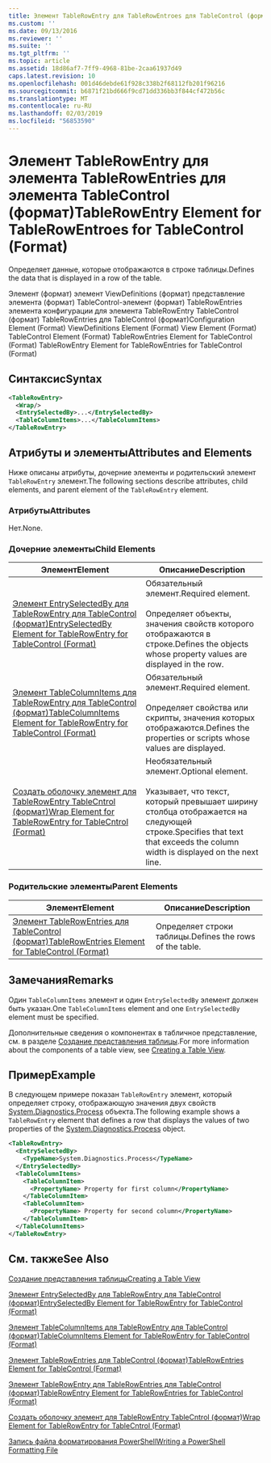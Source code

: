 ```yaml
---
title: Элемент TableRowEntry для TableRowEntroes для TableControl (формат) | Документация Майкрософт
ms.custom: ''
ms.date: 09/13/2016
ms.reviewer: ''
ms.suite: ''
ms.tgt_pltfrm: ''
ms.topic: article
ms.assetid: 18d86af7-7ff9-4968-81be-2caa61937d49
caps.latest.revision: 10
ms.openlocfilehash: 001d46debde61f928c338b2f68112fb201f96216
ms.sourcegitcommit: b6871f21bd666f9cd71dd336bb3f844cf472b56c
ms.translationtype: MT
ms.contentlocale: ru-RU
ms.lasthandoff: 02/03/2019
ms.locfileid: "56853590"
---
```

# <a name="tablerowentry-element-for-tablerowentroes-for-tablecontrol-format"></a><span data-ttu-id="4bc36-102">Элемент TableRowEntry для элемента TableRowEntries для элемента TableControl (формат)</span><span class="sxs-lookup"><span data-stu-id="4bc36-102">TableRowEntry Element for TableRowEntroes for TableControl (Format)</span></span>

<span data-ttu-id="4bc36-103">Определяет данные, которые отображаются в строке таблицы.</span><span class="sxs-lookup"><span data-stu-id="4bc36-103">Defines the data that is displayed in a row of the table.</span></span>

<span data-ttu-id="4bc36-104">Элемент (формат) элемент ViewDefinitions (формат) представление элемента (формат) TableControl-элемент (формат) TableRowEntries элемента конфигурации для элемента TableRowEntry TableControl (формат) TableRowEntries для TableControl (формат)</span><span class="sxs-lookup"><span data-stu-id="4bc36-104">Configuration Element (Format) ViewDefinitions Element (Format) View Element (Format) TableControl Element (Format) TableRowEntries Element for TableControl (Format) TableRowEntry Element for TableRowEntries for TableControl (Format)</span></span>

## <a name="syntax"></a><span data-ttu-id="4bc36-105">Синтаксис</span><span class="sxs-lookup"><span data-stu-id="4bc36-105">Syntax</span></span>

```xml
<TableRowEntry>
  <Wrap/>
  <EntrySelectedBy>...</EntrySelectedBy>
  <TableColumnItems>...</TableColumnItems>
</TableRowEntry>
```

## <a name="attributes-and-elements"></a><span data-ttu-id="4bc36-106">Атрибуты и элементы</span><span class="sxs-lookup"><span data-stu-id="4bc36-106">Attributes and Elements</span></span>

<span data-ttu-id="4bc36-107">Ниже описаны атрибуты, дочерние элементы и родительский элемент `TableRowEntry` элемент.</span><span class="sxs-lookup"><span data-stu-id="4bc36-107">The following sections describe attributes, child elements, and parent element of the `TableRowEntry` element.</span></span>

### <a name="attributes"></a><span data-ttu-id="4bc36-108">Атрибуты</span><span class="sxs-lookup"><span data-stu-id="4bc36-108">Attributes</span></span>

<span data-ttu-id="4bc36-109">Нет.</span><span class="sxs-lookup"><span data-stu-id="4bc36-109">None.</span></span>

### <a name="child-elements"></a><span data-ttu-id="4bc36-110">Дочерние элементы</span><span class="sxs-lookup"><span data-stu-id="4bc36-110">Child Elements</span></span>

|<span data-ttu-id="4bc36-111">Элемент</span><span class="sxs-lookup"><span data-stu-id="4bc36-111">Element</span></span>|<span data-ttu-id="4bc36-112">Описание</span><span class="sxs-lookup"><span data-stu-id="4bc36-112">Description</span></span>|
|-------------|-----------------|
|[<span data-ttu-id="4bc36-113">Элемент EntrySelectedBy для TableRowEntry для TableControl (формат)</span><span class="sxs-lookup"><span data-stu-id="4bc36-113">EntrySelectedBy Element for TableRowEntry for TableControl (Format)</span></span>](./entryselectedby-element-for-tablerowentry-for-tablecontrol-format.md)|<span data-ttu-id="4bc36-114">Обязательный элемент.</span><span class="sxs-lookup"><span data-stu-id="4bc36-114">Required element.</span></span><br /><br /> <span data-ttu-id="4bc36-115">Определяет объекты, значения свойств которого отображаются в строке.</span><span class="sxs-lookup"><span data-stu-id="4bc36-115">Defines the objects whose property values are displayed in the row.</span></span>|
|[<span data-ttu-id="4bc36-116">Элемент TableColumnItems для TableRowEntry для TableControl (формат)</span><span class="sxs-lookup"><span data-stu-id="4bc36-116">TableColumnItems Element for TableRowEntry for TableControl (Format)</span></span>](./tablecolumnitems-element-for-tablerowentry-for-tablecontrol-format.md)|<span data-ttu-id="4bc36-117">Обязательный элемент.</span><span class="sxs-lookup"><span data-stu-id="4bc36-117">Required element.</span></span><br /><br /> <span data-ttu-id="4bc36-118">Определяет свойства или скрипты, значения которых отображаются.</span><span class="sxs-lookup"><span data-stu-id="4bc36-118">Defines the properties or scripts whose values are displayed.</span></span>|
|[<span data-ttu-id="4bc36-119">Создать оболочку элемент для TableRowEntry TableCntrol (формат)</span><span class="sxs-lookup"><span data-stu-id="4bc36-119">Wrap Element for TableRowEntry for TableCntrol (Format)</span></span>](./wrap-element-for-tablerowentry-for-tablecontrl-format.md)|<span data-ttu-id="4bc36-120">Необязательный элемент.</span><span class="sxs-lookup"><span data-stu-id="4bc36-120">Optional element.</span></span><br /><br /> <span data-ttu-id="4bc36-121">Указывает, что текст, который превышает ширину столбца отображается на следующей строке.</span><span class="sxs-lookup"><span data-stu-id="4bc36-121">Specifies that text that exceeds the column width is displayed on the next line.</span></span>|

### <a name="parent-elements"></a><span data-ttu-id="4bc36-122">Родительские элементы</span><span class="sxs-lookup"><span data-stu-id="4bc36-122">Parent Elements</span></span>

|<span data-ttu-id="4bc36-123">Элемент</span><span class="sxs-lookup"><span data-stu-id="4bc36-123">Element</span></span>|<span data-ttu-id="4bc36-124">Описание</span><span class="sxs-lookup"><span data-stu-id="4bc36-124">Description</span></span>|
|-------------|-----------------|
|[<span data-ttu-id="4bc36-125">Элемент TableRowEntries для TableControl (формат)</span><span class="sxs-lookup"><span data-stu-id="4bc36-125">TableRowEntries Element for TableControl (Format)</span></span>](./tablerowentries-element-for-tablecontrol-format.md)|<span data-ttu-id="4bc36-126">Определяет строки таблицы.</span><span class="sxs-lookup"><span data-stu-id="4bc36-126">Defines the rows of the table.</span></span>|

## <a name="remarks"></a><span data-ttu-id="4bc36-127">Замечания</span><span class="sxs-lookup"><span data-stu-id="4bc36-127">Remarks</span></span>

<span data-ttu-id="4bc36-128">Один `TableColumnItems` элемент и один `EntrySelectedBy` элемент должен быть указан.</span><span class="sxs-lookup"><span data-stu-id="4bc36-128">One `TableColumnItems` element and one `EntrySelectedBy` element must be specified.</span></span>

<span data-ttu-id="4bc36-129">Дополнительные сведения о компонентах в табличное представление, см. в разделе [Создание представления таблицы](./creating-a-table-view.md).</span><span class="sxs-lookup"><span data-stu-id="4bc36-129">For more information about the components of a table view, see [Creating a Table View](./creating-a-table-view.md).</span></span>

## <a name="example"></a><span data-ttu-id="4bc36-130">Пример</span><span class="sxs-lookup"><span data-stu-id="4bc36-130">Example</span></span>

<span data-ttu-id="4bc36-131">В следующем примере показан `TableRowEntry` элемент, который определяет строку, отображающую значения двух свойств [System.Diagnostics.Process](/dotnet/api/System.Diagnostics.Process) объекта.</span><span class="sxs-lookup"><span data-stu-id="4bc36-131">The following example shows a `TableRowEntry` element that defines a row that displays the values of two properties of the [System.Diagnostics.Process](/dotnet/api/System.Diagnostics.Process) object.</span></span>

```xml
<TableRowEntry>
  <EntrySelectedBy>
    <TypeName>System.Diagnostics.Process</TypeName>
  </EntrySelectedBy>
  <TableColumnItems>
    <TableColumnItem>
      <PropertyName> Property for first column</PropertyName>
    </TableColumnItem>
    <TableColumnItem>
      <PropertyName> Property for second column</PropertyName>
    </TableColumnItem>
  </TableColumnItems>
</TableRowEntry>
```

## <a name="see-also"></a><span data-ttu-id="4bc36-132">См. также</span><span class="sxs-lookup"><span data-stu-id="4bc36-132">See Also</span></span>

[<span data-ttu-id="4bc36-133">Создание представления таблицы</span><span class="sxs-lookup"><span data-stu-id="4bc36-133">Creating a Table View</span></span>](./creating-a-table-view.md)

[<span data-ttu-id="4bc36-134">Элемент EntrySelectedBy для TableRowEntry для TableControl (формат)</span><span class="sxs-lookup"><span data-stu-id="4bc36-134">EntrySelectedBy Element for TableRowEntry for TableControl (Format)</span></span>](./entryselectedby-element-for-tablerowentry-for-tablecontrol-format.md)

[<span data-ttu-id="4bc36-135">Элемент TableColumnItems для TableRowEntry для TableControl (формат)</span><span class="sxs-lookup"><span data-stu-id="4bc36-135">TableColumnItems Element for TableRowEntry for TableControl (Format)</span></span>](./tablecolumnitems-element-for-tablerowentry-for-tablecontrol-format.md)

[<span data-ttu-id="4bc36-136">Элемент TableRowEntries для TableControl (формат)</span><span class="sxs-lookup"><span data-stu-id="4bc36-136">TableRowEntries Element for TableControl (Format)</span></span>](./tablerowentries-element-for-tablecontrol-format.md)

[<span data-ttu-id="4bc36-137">Элемент TableRowEntry для TableRowEntries для TableControl (формат)</span><span class="sxs-lookup"><span data-stu-id="4bc36-137">TableRowEntry Element for TableRowEntries for TableControl (Format)</span></span>](./tablerowentry-element-for-tablerowentroes-for-tablecontrol-format.md)

[<span data-ttu-id="4bc36-138">Создать оболочку элемент для TableRowEntry TableCntrol (формат)</span><span class="sxs-lookup"><span data-stu-id="4bc36-138">Wrap Element for TableRowEntry for TableCntrol (Format)</span></span>](./wrap-element-for-tablerowentry-for-tablecontrl-format.md)

[<span data-ttu-id="4bc36-139">Запись файла форматирования PowerShell</span><span class="sxs-lookup"><span data-stu-id="4bc36-139">Writing a PowerShell Formatting File</span></span>](./writing-a-powershell-formatting-file.md)
